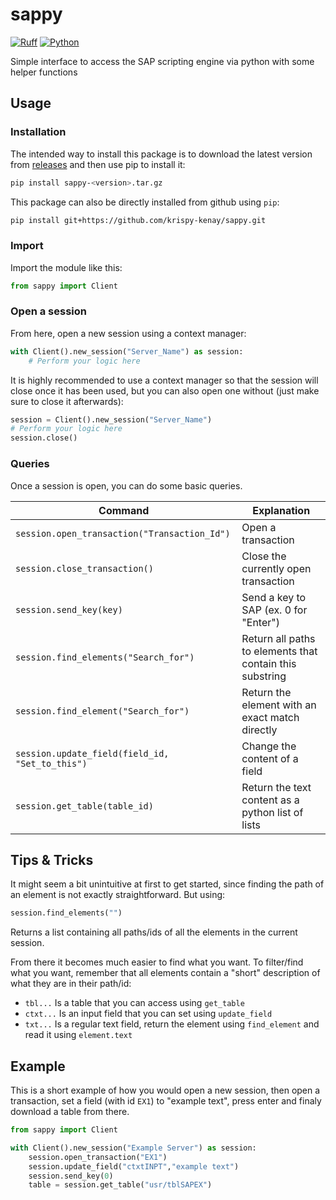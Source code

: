 # sappy
[![Ruff](https://img.shields.io/endpoint?url=https://raw.githubusercontent.com/astral-sh/ruff/main/assets/badge/v2.json)](https://github.com/astral-sh/ruff)
[![Python](https://img.shields.io/badge/python-3.10+-blue)](https://www.python.org/)

Simple interface to access the SAP scripting engine via python with some helper functions

## Usage

### Installation

The intended way to install this package is to download the latest version from [releases](https://github.com/krispy-kenay/vasp-analyzer/releases) and then use pip to install it:

```bash
pip install sappy-<version>.tar.gz
```

This package can also be directly installed from github using `pip`:

```bash
pip install git+https://github.com/krispy-kenay/sappy.git
```

### Import
Import the module like this:

```python
from sappy import Client
```

### Open a session
From here, open a new session using a context manager:

```python
with Client().new_session("Server_Name") as session:
    # Perform your logic here
```

It is highly recommended to use a context manager so that the session will close once it has been used, but you can also open one without (just make sure to close it afterwards):

```python
session = Client().new_session("Server_Name")
# Perform your logic here
session.close()
```

### Queries
Once a session is open, you can do some basic queries. 

| Command | Explanation |
| --- | --- |
| `session.open_transaction("Transaction_Id")` | Open a transaction |
| `session.close_transaction()` | Close the currently open transaction |
| `session.send_key(key)` | Send a key to SAP (ex. 0 for "Enter")|  
| `session.find_elements("Search_for")` | Return all paths to elements that contain this substring |
| `session.find_element("Search_for")` | Return the element with an exact match directly |
| `session.update_field(field_id, "Set_to_this")` | Change the content of a field |
| `session.get_table(table_id)` | Return the text content as a python list of lists |

## Tips & Tricks
It might seem a bit unintuitive at first to get started, since finding the path of an element is not exactly straightforward. But using:

```python
session.find_elements("")
```

Returns a list containing all paths/ids of all the elements in the current session. 

From there it becomes much easier to find what you want. To filter/find what you want, remember that all elements contain a "short" description of what they are in their path/id:

- `tbl...` Is a table that you can access using `get_table`
- `ctxt...` Is an input field that you can set using `update_field`
- `txt...` Is a regular text field, return the element using `find_element` and read it using `element.text`

## Example
This is a short example of how you would open a new session, then open a transaction, set a field (with id `EX1`) to "example text", press enter and finaly download a table from there.

```python
from sappy import Client

with Client().new_session("Example Server") as session:
    session.open_transaction("EX1")
    session.update_field("ctxtINPT","example text")
    session.send_key(0)
    table = session.get_table("usr/tblSAPEX")
```